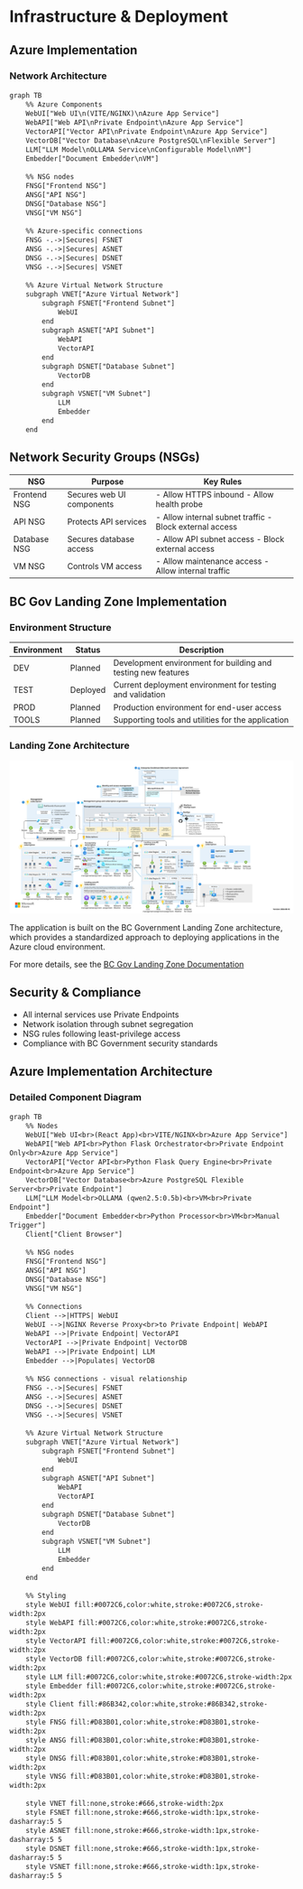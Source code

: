 # Infrastructure & Deployment

## Azure Implementation

### Network Architecture

```mermaid
graph TB
    %% Azure Components
    WebUI["Web UI\n(VITE/NGINX)\nAzure App Service"]
    WebAPI["Web API\nPrivate Endpoint\nAzure App Service"]
    VectorAPI["Vector API\nPrivate Endpoint\nAzure App Service"]
    VectorDB["Vector Database\nAzure PostgreSQL\nFlexible Server"]
    LLM["LLM Model\nOLLAMA Service\nConfigurable Model\nVM"]
    Embedder["Document Embedder\nVM"]
    
    %% NSG nodes
    FNSG["Frontend NSG"]
    ANSG["API NSG"]
    DNSG["Database NSG"]
    VNSG["VM NSG"]
    
    %% Azure-specific connections
    FNSG -.->|Secures| FSNET
    ANSG -.->|Secures| ASNET
    DNSG -.->|Secures| DSNET
    VNSG -.->|Secures| VSNET
    
    %% Azure Virtual Network Structure
    subgraph VNET["Azure Virtual Network"]
        subgraph FSNET["Frontend Subnet"]
            WebUI
        end
        subgraph ASNET["API Subnet"]
            WebAPI
            VectorAPI
        end
        subgraph DSNET["Database Subnet"]
            VectorDB
        end
        subgraph VSNET["VM Subnet"]
            LLM
            Embedder
        end
    end
```

## Network Security Groups (NSGs)

| NSG | Purpose | Key Rules |
|-----|---------|-----------|
| Frontend NSG | Secures web UI components | - Allow HTTPS inbound - Allow health probe |
| API NSG | Protects API services | - Allow internal subnet traffic - Block external access |
| Database NSG | Secures database access | - Allow API subnet access - Block external access |
| VM NSG | Controls VM access | - Allow maintenance access - Allow internal traffic |

## BC Gov Landing Zone Implementation

### Environment Structure

| Environment | Status | Description |
|-------------|--------|-------------|
| DEV | Planned | Development environment for building and testing new features |
| TEST | Deployed | Current deployment environment for testing and validation |
| PROD | Planned | Production environment for end-user access |
| TOOLS | Planned | Supporting tools and utilities for the application |

### Landing Zone Architecture

![BC Government Landing Zone Architecture](BCGovLandingZone.svg)

The application is built on the BC Government Landing Zone architecture, which provides a standardized approach to deploying applications in the Azure cloud environment.

For more details, see the [BC Gov Landing Zone Documentation](https://developer.gov.bc.ca/docs/default/component/public-cloud-techdocs/azure/get-started-with-azure/bc-govs-azure-landing-zone-overview/)

## Security & Compliance

- All internal services use Private Endpoints
- Network isolation through subnet segregation
- NSG rules following least-privilege access
- Compliance with BC Government security standards

## Azure Implementation Architecture

### Detailed Component Diagram

```mermaid
graph TB
    %% Nodes
    WebUI["Web UI<br>(React App)<br>VITE/NGINX<br>Azure App Service"]
    WebAPI["Web API<br>Python Flask Orchestrator<br>Private Endpoint Only<br>Azure App Service"]
    VectorAPI["Vector API<br>Python Flask Query Engine<br>Private Endpoint<br>Azure App Service"]
    VectorDB["Vector Database<br>Azure PostgreSQL Flexible Server<br>Private Endpoint"]
    LLM["LLM Model<br>OLLAMA (qwen2.5:0.5b)<br>VM<br>Private Endpoint"]
    Embedder["Document Embedder<br>Python Processor<br>VM<br>Manual Trigger"]
    Client["Client Browser"]
    
    %% NSG nodes
    FNSG["Frontend NSG"]
    ANSG["API NSG"]
    DNSG["Database NSG"]
    VNSG["VM NSG"]
    
    %% Connections
    Client -->|HTTPS| WebUI
    WebUI -->|NGINX Reverse Proxy<br>to Private Endpoint| WebAPI
    WebAPI -->|Private Endpoint| VectorAPI
    VectorAPI -->|Private Endpoint| VectorDB
    WebAPI -->|Private Endpoint| LLM
    Embedder -->|Populates| VectorDB
    
    %% NSG connections - visual relationship
    FNSG -.->|Secures| FSNET
    ANSG -.->|Secures| ASNET
    DNSG -.->|Secures| DSNET
    VNSG -.->|Secures| VSNET
    
    %% Azure Virtual Network Structure
    subgraph VNET["Azure Virtual Network"]
        subgraph FSNET["Frontend Subnet"]
            WebUI
        end
        subgraph ASNET["API Subnet"]
            WebAPI
            VectorAPI
        end
        subgraph DSNET["Database Subnet"]
            VectorDB
        end
        subgraph VSNET["VM Subnet"]
            LLM
            Embedder
        end
    end

    %% Styling
    style WebUI fill:#0072C6,color:white,stroke:#0072C6,stroke-width:2px
    style WebAPI fill:#0072C6,color:white,stroke:#0072C6,stroke-width:2px
    style VectorAPI fill:#0072C6,color:white,stroke:#0072C6,stroke-width:2px
    style VectorDB fill:#0072C6,color:white,stroke:#0072C6,stroke-width:2px
    style LLM fill:#0072C6,color:white,stroke:#0072C6,stroke-width:2px
    style Embedder fill:#0072C6,color:white,stroke:#0072C6,stroke-width:2px
    style Client fill:#86B342,color:white,stroke:#86B342,stroke-width:2px
    style FNSG fill:#D83B01,color:white,stroke:#D83B01,stroke-width:2px
    style ANSG fill:#D83B01,color:white,stroke:#D83B01,stroke-width:2px
    style DNSG fill:#D83B01,color:white,stroke:#D83B01,stroke-width:2px
    style VNSG fill:#D83B01,color:white,stroke:#D83B01,stroke-width:2px
    
    style VNET fill:none,stroke:#666,stroke-width:2px
    style FSNET fill:none,stroke:#666,stroke-width:1px,stroke-dasharray:5 5
    style ASNET fill:none,stroke:#666,stroke-width:1px,stroke-dasharray:5 5
    style DSNET fill:none,stroke:#666,stroke-width:1px,stroke-dasharray:5 5
    style VSNET fill:none,stroke:#666,stroke-width:1px,stroke-dasharray:5 5
```

